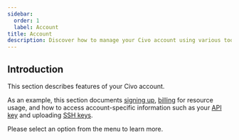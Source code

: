 ```yaml
---
sidebar: 
  order: 1
  label: Account
title: Account
description: Discover how to manage your Civo account using various tools, including signing up, billing, and accessing account-specific information like API and SSH keys.
---
```


<head>
  <title>Overview of Civo Account Features | Civo Documentation</title>
</head>

## Introduction

This section describes features of your Civo account.

As an example, this section documents [signing up](signing-up), [billing](billing) for resource usage, and how to access account-specific information such as your [API key](api-keys) and uploading [SSH keys](ssh-keys).

Please select an option from the menu to learn more.

